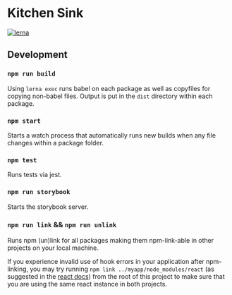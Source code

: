 # Kitchen Sink

[![lerna](https://img.shields.io/badge/maintained%20with-lerna-cc00ff.svg)](https://lerna.js.org/)

## Development

### `npm run build`

Using `lerna exec` runs babel on each package as well as copyfiles for copying non-babel files. Output is put in the `dist` directory within each package.

### `npm start`

Starts a watch process that automatically runs new builds when any file changes within a package folder.

### `npm test`

Runs tests via jest.

### `npm run storybook`

Starts the storybook server.

### `npm run link` && `npm run unlink`

Runs npm (un)link for all packages making them npm-link-able in other projects on your local machine.

If you experience invalid use of hook errors in your application after npm-linking, you may try running `npm link ../myapp/node_modules/react` (as suggested in the [react docs](https://reactjs.org/warnings/invalid-hook-call-warning.html#duplicate-react)) from the root of this project to make sure that you are using the same react instance in both projects.
